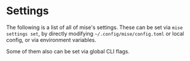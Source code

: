 # Settings

<script setup>
import Settings from '/components/settings.vue';
</script>

The following is a list of all of mise's settings. These can be set via `mise settings set`,
by directly modifying `~/.config/mise/config.toml` or local config, or via environment variables.

Some of them also can be set via global CLI flags.

<Settings :level="2" />
